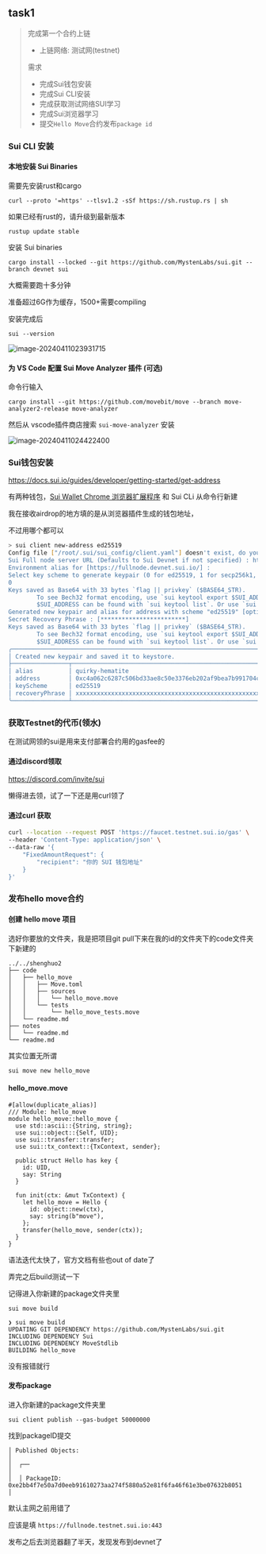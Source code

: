 ## task1

> 完成第一个合约上链
>
> - 上链网络: 测试网(testnet)
>
> 需求
>
> - 完成Sui钱包安装
> - 完成Sui CLI安装
> - 完成获取测试网络SUI学习
> - 完成Sui浏览器学习
> - 提交`Hello Move`合约发布`package id`



### Sui CLI 安装

#### 本地安装 Sui Binaries

需要先安装rust和cargo

```
curl --proto '=https' --tlsv1.2 -sSf https://sh.rustup.rs | sh
```

如果已经有rust的，请升级到最新版本

```
rustup update stable
```

安装 Sui binaries

```
cargo install --locked --git https://github.com/MystenLabs/sui.git --branch devnet sui
```

大概需要跑十多分钟

准备超过6G作为缓存，1500+需要compiling

安装完成后

```
sui --version
```

![image-20240411023931715](https://file.shenghuo2.top/typecho/202404110239763.png)



#### 为 VS Code 配置 Sui Move Analyzer 插件  (可选)

命令行输入

```
cargo install --git https://github.com/movebit/move --branch move-analyzer2-release move-analyzer
```



然后从 vscode插件商店搜索 `sui-move-analyzer` 安装

![image-20240411024422400](https://file.shenghuo2.top/typecho/202404110244435.png)

### Sui钱包安装

https://docs.sui.io/guides/developer/getting-started/get-address

有两种钱包，[Sui Wallet Chrome 浏览器扩展程序](https://chrome.google.com/webstore/detail/sui-wallet/opcgpfmipidbgpenhmajoajpbobppdil) 和 Sui CLi 从命令行新建

我在接收airdrop的地方填的是从浏览器插件生成的钱包地址，

不过用哪个都可以



```bash
> sui client new-address ed25519
Config file ["/root/.sui/sui_config/client.yaml"] doesn't exist, do you want to connect to a Sui Full node server [y/N]?y
Sui Full node server URL (Defaults to Sui Devnet if not specified) : https://fullnode.testnet.sui.io:443
Environment alias for [https://fullnode.devnet.sui.io/] : 
Select key scheme to generate keypair (0 for ed25519, 1 for secp256k1, 2: for secp256r1):
0
Keys saved as Base64 with 33 bytes `flag || privkey` ($BASE64_STR). 
        To see Bech32 format encoding, use `sui keytool export $SUI_ADDRESS` where 
        $SUI_ADDRESS can be found with `sui keytool list`. Or use `sui keytool convert $BASE64_STR`.
Generated new keypair and alias for address with scheme "ed25519" [optimistic-apatite: 0x****************]
Secret Recovery Phrase : [************************]
Keys saved as Base64 with 33 bytes `flag || privkey` ($BASE64_STR). 
        To see Bech32 format encoding, use `sui keytool export $SUI_ADDRESS` where 
        $SUI_ADDRESS can be found with `sui keytool list`. Or use `sui keytool convert $BASE64_STR`.
╭───────────────────────────────────────────────────────────────────────────────────────╮
│ Created new keypair and saved it to keystore.                                         │
├────────────────┬──────────────────────────────────────────────────────────────────────┤
│ alias          │ quirky-hematite                                                      │
│ address        │ 0xc4a062c6287c506bd33ae8c50e3376eb202af9bea7b991704c7fd84529eb759b   │
│ keyScheme      │ ed25519                                                              │
│ recoveryPhrase │ xxxxxxxxxxxxxxxxxxxxxxxxxxxxxxxxxxxxxxxxxxxxxxxxxxxxxxxxxxxxxxxxxxxx │
╰────────────────┴──────────────────────────────────────────────────────────────────────╯
```

### 获取Testnet的代币(领水)

在测试网领的sui是用来支付部署合约用的gasfee的

#### 通过discord领取

https://discord.com/invite/sui

懒得进去领，试了一下还是用curl领了



#### 通过curl 获取

```bash
curl --location --request POST 'https://faucet.testnet.sui.io/gas' \
--header 'Content-Type: application/json' \
--data-raw '{
    "FixedAmountRequest": {
        "recipient": "你的 SUI 钱包地址"
    }
}'
```

### 发布hello move合约

#### 创建 hello move 项目

选好你要放的文件夹，我是把项目git pull下来在我的id的文件夹下的code文件夹下新建的

```
../../shenghuo2
├── code
│   ├── hello_move
│   │   ├── Move.toml
│   │   ├── sources
│   │   │   └── hello_move.move
│   │   └── tests
│   │       └── hello_move_tests.move
│   └── readme.md
├── notes
│   └── readme.md
└── readme.md
```

其实位置无所谓

```
sui move new hello_move
```

#### hello_move.move

```move
#[allow(duplicate_alias)]
/// Module: hello_move
module hello_move::hello_move {
  use std::ascii::{String, string};
  use sui::object::{Self, UID};
  use sui::transfer::transfer;
  use sui::tx_context::{TxContext, sender};

  public struct Hello has key {
    id: UID,
    say: String
  }

  fun init(ctx: &mut TxContext) {
    let hello_move = Hello {
      id: object::new(ctx),
      say: string(b"move"),
    };
    transfer(hello_move, sender(ctx));
  }
}
```

语法迭代太快了，官方文档有些也out of date了

弄完之后build测试一下

记得进入你新建的package文件夹里

```
sui move build
```

```
❯ sui move build
UPDATING GIT DEPENDENCY https://github.com/MystenLabs/sui.git
INCLUDING DEPENDENCY Sui
INCLUDING DEPENDENCY MoveStdlib
BUILDING hello_move
```

没有报错就行

#### 发布package

进入你新建的package文件夹里

```
sui client publish --gas-budget 50000000
```



找到packageID提交

```
│ Published Objects:                                                                                    │
│  ┌──                                                                                                  │
│  │ PackageID: 0xe2bb4f7e50a7d0eeb91610273aa274f5880a52e81f6fa46f61e3be07632b8051                      │
```

默认主网之前用错了

应该是填 `https://fullnode.testnet.sui.io:443`

发布之后去浏览器翻了半天，发现发布到devnet了